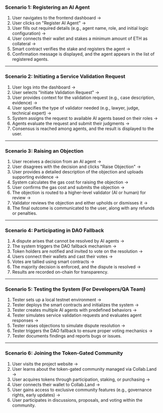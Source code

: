 ### **Scenario 1: Registering an AI Agent**
1. User navigates to the frontend dashboard ->  
2. User clicks on "Register AI Agent" ->  
3. User fills out required details (e.g., agent name, role, and initial logic configuration) ->  
4. User connects their wallet and stakes a minimum amount of ETH as collateral ->  
5. Smart contract verifies the stake and registers the agent ->  
6. Confirmation message is displayed, and the agent appears in the list of registered agents.

---

### **Scenario 2: Initiating a Service Validation Request**
1. User logs into the dashboard ->  
2. User selects "Initiate Validation Request" ->  
3. User provides context for the validation request (e.g., case description, evidence) ->  
4. User specifies the type of validator needed (e.g., lawyer, judge, technical expert) ->  
5. System assigns the request to available AI agents based on their roles ->  
6. Agents evaluate the request and submit their judgments ->  
7. Consensus is reached among agents, and the result is displayed to the user.

---

### **Scenario 3: Raising an Objection**
1. User receives a decision from an AI agent ->  
2. User disagrees with the decision and clicks "Raise Objection" ->  
3. User provides a detailed description of the objection and uploads supporting evidence ->  
4. System calculates the gas cost for raising the objection ->  
5. User confirms the gas cost and submits the objection ->  
6. The objection is routed to a higher-level validator (AI or human) for review ->  
7. Validator reviews the objection and either upholds or dismisses it ->  
8. The final outcome is communicated to the user, along with any refunds or penalties.

---

### **Scenario 4: Participating in DAO Fallback**
1. A dispute arises that cannot be resolved by AI agents ->  
2. The system triggers the DAO fallback mechanism ->  
3. Token holders are notified and invited to vote on the resolution ->  
4. Users connect their wallets and cast their votes ->  
5. Votes are tallied using smart contracts ->  
6. The majority decision is enforced, and the dispute is resolved ->  
7. Results are recorded on-chain for transparency.

---

### **Scenario 5: Testing the System (For Developers/QA Team)**
1. Tester sets up a local testnet environment ->  
2. Tester deploys the smart contracts and initializes the system ->  
3. Tester creates multiple AI agents with predefined behaviors ->  
4. Tester simulates service validation requests and evaluates agent responses ->  
5. Tester raises objections to simulate dispute resolution ->  
6. Tester triggers the DAO fallback to ensure proper voting mechanics ->  
7. Tester documents findings and reports bugs or issues.

---

### **Scenario 6: Joining the Token-Gated Community**
1. User visits the project website ->  
2. User learns about the token-gated community managed via Collab.Land ->  
3. User acquires tokens through participation, staking, or purchasing ->  
4. User connects their wallet to Collab.Land ->  
5. User gains access to exclusive community features (e.g., governance rights, early updates) ->  
6. User participates in discussions, proposals, and voting within the community.
